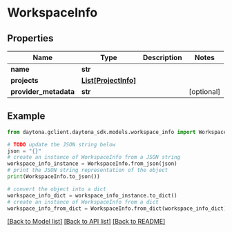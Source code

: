 # WorkspaceInfo


## Properties

Name | Type | Description | Notes
------------ | ------------- | ------------- | -------------
**name** | **str** |  | 
**projects** | [**List[ProjectInfo]**](ProjectInfo.md) |  | 
**provider_metadata** | **str** |  | [optional] 

## Example

```python
from daytona.gclient.daytona_sdk.models.workspace_info import WorkspaceInfo

# TODO update the JSON string below
json = "{}"
# create an instance of WorkspaceInfo from a JSON string
workspace_info_instance = WorkspaceInfo.from_json(json)
# print the JSON string representation of the object
print(WorkspaceInfo.to_json())

# convert the object into a dict
workspace_info_dict = workspace_info_instance.to_dict()
# create an instance of WorkspaceInfo from a dict
workspace_info_from_dict = WorkspaceInfo.from_dict(workspace_info_dict)
```
[[Back to Model list]](../README.md#documentation-for-models) [[Back to API list]](../README.md#documentation-for-api-endpoints) [[Back to README]](../README.md)


